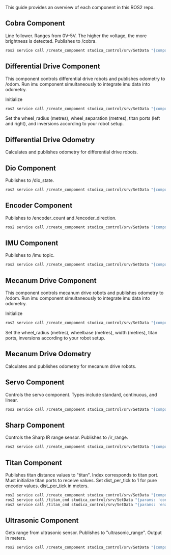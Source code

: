 
This guide provides an overview of each component in this ROS2 repo.

## Cobra Component
Line follower. Ranges from 0V-5V. The higher the voltage, the more brightness is detected. Publishes to /cobra.

``` bash
ros2 service call /create_component studica_control/srv/SetData "{component: 'cobra', initparams: {vref: 5.0}}"
```

## Differential Drive Component
This component controls differential drive robots and publishes odometry to /odom. Run imu component simultaneously to integrate imu data into odometry.

Initialize
``` bash
ros2 service call /create_component studica_control/srv/SetData "{component: 'diffdrive', initparams: {can_id: 42, motor_freq: 15600, ticks_per_rotation: 1470, wheel_radius: 0.05, wheel_separation: 0.29, left: 2, right: 3, invert_left: False, invert_right: False}}" 
```

Set the wheel_radius (metres), wheel_separation (metres), titan ports (left and right), and inversions according to your robot setup.

## Differential Drive Odometry
Calculates and publishes odometry for differential drive robots. 

## Dio Component
Publishes to /dio_state.
``` bash
ros2 service call /create_component studica_control/srv/SetData "{component: 'dio', initparams: {pin: 10}}"
```

## Encoder Component
Publishes to /encoder_count and /encoder_direction.
``` bash
ros2 service call /create_component studica_control/srv/SetData "{component: 'encoder', initparams: {port_a: 10, port_b: 11}}"
```

## IMU Component
Publishes to /imu topic.
``` bash
ros2 service call /create_component studica_control/srv/SetData "{component: 'imu'}"
```

## Mecanum Drive Component
This component controls mecanum drive robots and publishes odometry to /odom. Run imu component simultaneously to integrate imu data into odometry.

Initialize
``` bash
ros2 service call /create_component studica_control/srv/SetData "{component: 'mecanum', initparams: {can_id: 42, motor_freq: 15600, ticks_per_rotation: 1470, wheel_radius: 0.05, wheelbase: 0.3, width: 0.29, front_left: 2, front_right: 3, rear_left: 0, rear_right: 0, invert_front_left: False, invert_front_right: True, invert_rear_left: True, invert_rear_right: False}}" 
```

Set the wheel_radius (metres), wheelbase (metres), width (metres), titan ports, inversions according to your robot setup.

## Mecanum Drive Odometry
Calculates and publishes odometry for mecanum drive robots.


## Servo Component
Controls the servo component. Types include standard, continuous, and linear.
``` bash
ros2 service call /create_component studica_control/srv/SetData "{component: 'servo', initparams: {pin: 10, servo_type: linear}}"
```

## Sharp Component
Controls the Sharp IR range sensor. Publishes to /ir_range.
``` bash
ros2 service call /create_component studica_control/srv/SetData "{component: 'sharp', initparams: {port: 10}}"
```

## Titan Component
Publishes titan distance values to "titan". Index corresponds to titan port. Must initialize titan ports to receive values. Set dist_per_tick to 1 for pure encoder values. dist_per_tick in meters.
``` bash
ros2 service call /create_component studica_control/srv/SetData "{component: 'titan', initparams: {can_id: 42, motor_freq: 15600, ticks_per_rotation: 1470, wheel_radius: 0.05}}"
ros2 service call /titan_cmd studica_control/srv/SetData "{params: 'configure_encoder', initparams: {n_encoder: 2, dist_per_tick: 0.0002}}"
ros2 service call /titan_cmd studica_control/srv/SetData "{params: 'enable'}"
```

## Ultrasonic Component
Gets range from ultrasonic sensor. Publishes to "ultrasonic_range". Output in meters.
``` bash
ros2 service call /create_component studica_control/srv/SetData "{component: 'ultrasonic', initparams: {ping: 10, echo: 11}}"
```
